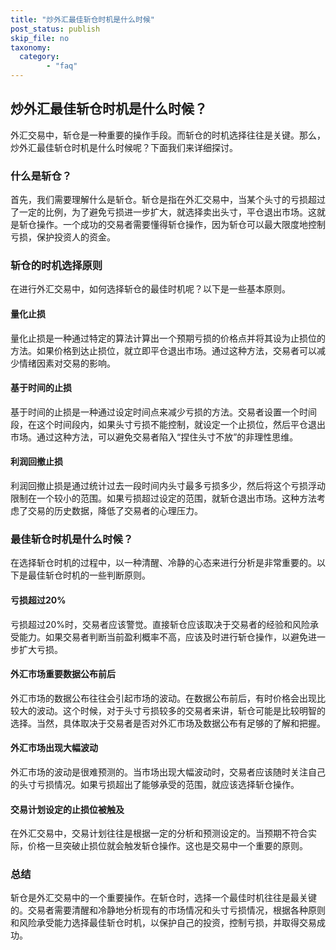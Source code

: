 ```yaml
---
title: "炒外汇最佳斩仓时机是什么时候"
post_status: publish
skip_file: no
taxonomy:
  category:
        - "faq"
---
```


## 炒外汇最佳斩仓时机是什么时候？

外汇交易中，斩仓是一种重要的操作手段。而斩仓的时机选择往往是关键。那么，炒外汇最佳斩仓时机是什么时候呢？下面我们来详细探讨。

### 什么是斩仓？

首先，我们需要理解什么是斩仓。斩仓是指在外汇交易中，当某个头寸的亏损超过了一定的比例，为了避免亏损进一步扩大，就选择卖出头寸，平仓退出市场。这就是斩仓操作。一个成功的交易者需要懂得斩仓操作，因为斩仓可以最大限度地控制亏损，保护投资人的资金。

### 斩仓的时机选择原则

在进行外汇交易中，如何选择斩仓的最佳时机呢？以下是一些基本原则。

#### 量化止损

量化止损是一种通过特定的算法计算出一个预期亏损的价格点并将其设为止损位的方法。如果价格到达止损位，就立即平仓退出市场。通过这种方法，交易者可以减少情绪因素对交易的影响。

#### 基于时间的止损

基于时间的止损是一种通过设定时间点来减少亏损的方法。交易者设置一个时间段，在这个时间段内，如果头寸亏损不能控制，就设定一个止损位，然后平仓退出市场。通过这种方法，可以避免交易者陷入“捏住头寸不放”的非理性思维。

#### 利润回撤止损

利润回撤止损是通过统计过去一段时间内头寸最多亏损多少，然后将这个亏损浮动限制在一个较小的范围。如果亏损超过设定的范围，就斩仓退出市场。这种方法考虑了交易的历史数据，降低了交易者的心理压力。

### 最佳斩仓时机是什么时候？

在选择斩仓时机的过程中，以一种清醒、冷静的心态来进行分析是非常重要的。以下是最佳斩仓时机的一些判断原则。

#### 亏损超过20%

亏损超过20%时，交易者应该警觉。直接斩仓应该取决于交易者的经验和风险承受能力。如果交易者判断当前盈利概率不高，应该及时进行斩仓操作，以避免进一步扩大亏损。

#### 外汇市场重要数据公布前后

外汇市场的数据公布往往会引起市场的波动。在数据公布前后，有时价格会出现比较大的波动。这个时候，对于头寸亏损较多的交易者来讲，斩仓可能是比较明智的选择。当然，具体取决于交易者是否对外汇市场及数据公布有足够的了解和把握。

#### 外汇市场出现大幅波动

外汇市场的波动是很难预测的。当市场出现大幅波动时，交易者应该随时关注自己的头寸亏损情况。如果亏损超出了能够承受的范围，就应该选择斩仓操作。

#### 交易计划设定的止损位被触及

在外汇交易中，交易计划往往是根据一定的分析和预测设定的。当预期不符合实际，价格一旦突破止损位就会触发斩仓操作。这也是交易中一个重要的原则。

### 总结

斩仓是外汇交易中的一个重要操作。在斩仓时，选择一个最佳时机往往是最关键的。交易者需要清醒和冷静地分析现有的市场情况和头寸亏损情况，根据各种原则和风险承受能力选择最佳斩仓时机，以保护自己的投资，控制亏损，并取得交易成功。
